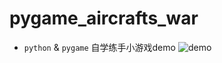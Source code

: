 # pygame_aircrafts_war

- `python` & `pygame` 自学练手小游戏demo
![demo](https://github.com/zx69/pygame_aircrafts_war/blob/master/demo.gif)